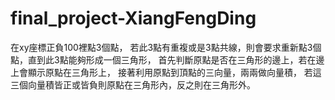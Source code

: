 # final_project-XiangFengDing

在xy座標正負100裡點3個點，
若此3點有重複或是3點共線，則會要求重新點3個點，直到此3點能夠形成一個三角形，
首先判斷原點是否在三角形的邊上，若在邊上會顯示原點在三角形上，
接著利用原點到頂點的三向量，兩兩做向量積，
若這三個向量積皆正或皆負則原點在三角形內，反之則在三角形外。
